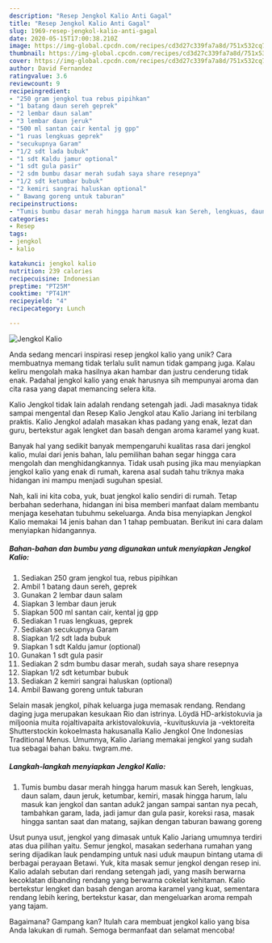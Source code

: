 ```yaml
---
description: "Resep Jengkol Kalio Anti Gagal"
title: "Resep Jengkol Kalio Anti Gagal"
slug: 1969-resep-jengkol-kalio-anti-gagal
date: 2020-05-15T17:00:38.210Z
image: https://img-global.cpcdn.com/recipes/cd3d27c339fa7a8d/751x532cq70/jengkol-kalio-foto-resep-utama.jpg
thumbnail: https://img-global.cpcdn.com/recipes/cd3d27c339fa7a8d/751x532cq70/jengkol-kalio-foto-resep-utama.jpg
cover: https://img-global.cpcdn.com/recipes/cd3d27c339fa7a8d/751x532cq70/jengkol-kalio-foto-resep-utama.jpg
author: David Fernandez
ratingvalue: 3.6
reviewcount: 9
recipeingredient:
- "250 gram jengkol tua rebus pipihkan"
- "1 batang daun sereh geprek"
- "2 lembar daun salam"
- "3 lembar daun jeruk"
- "500 ml santan cair kental jg gpp"
- "1 ruas lengkuas geprek"
- "secukupnya Garam"
- "1/2 sdt lada bubuk"
- "1 sdt Kaldu jamur optional"
- "1 sdt gula pasir"
- "2 sdm bumbu dasar merah sudah saya share resepnya"
- "1/2 sdt ketumbar bubuk"
- "2 kemiri sangrai haluskan optional"
- " Bawang goreng untuk taburan"
recipeinstructions:
- "Tumis bumbu dasar merah hingga harum masuk kan Sereh, lengkuas, daun salam, daun jeruk, ketumbar, kemiri, masak hingga harum, lalu masuk kan jengkol dan santan aduk2 jangan sampai santan nya pecah, tambahkan garam, lada, jadi jamur dan gula pasir, koreksi rasa, masak hingga santan saat dan matang, sajikan dengan taburan bawang goreng"
categories:
- Resep
tags:
- jengkol
- kalio

katakunci: jengkol kalio 
nutrition: 239 calories
recipecuisine: Indonesian
preptime: "PT25M"
cooktime: "PT41M"
recipeyield: "4"
recipecategory: Lunch

---
```



![Jengkol Kalio](https://img-global.cpcdn.com/recipes/cd3d27c339fa7a8d/751x532cq70/jengkol-kalio-foto-resep-utama.jpg)

Anda sedang mencari inspirasi resep jengkol kalio yang unik? Cara membuatnya memang tidak terlalu sulit namun tidak gampang juga. Kalau keliru mengolah maka hasilnya akan hambar dan justru cenderung tidak enak. Padahal jengkol kalio yang enak harusnya sih mempunyai aroma dan cita rasa yang dapat memancing selera kita.

Kalio Jengkol tidak lain adalah rendang setengah jadi. Jadi masaknya tidak sampai mengental dan Resep Kalio Jengkol atau Kalio Jariang ini terbilang praktis. Kalio Jengkol adalah masakan khas padang yang enak, lezat dan guru, bertekstur agak lengket dan basah dengan aroma karamel yang kuat.

Banyak hal yang sedikit banyak mempengaruhi kualitas rasa dari jengkol kalio, mulai dari jenis bahan, lalu pemilihan bahan segar hingga cara mengolah dan menghidangkannya. Tidak usah pusing jika mau menyiapkan jengkol kalio yang enak di rumah, karena asal sudah tahu triknya maka hidangan ini mampu menjadi suguhan spesial.


Nah, kali ini kita coba, yuk, buat jengkol kalio sendiri di rumah. Tetap berbahan sederhana, hidangan ini bisa memberi manfaat dalam membantu menjaga kesehatan tubuhmu sekeluarga. Anda bisa menyiapkan Jengkol Kalio memakai 14 jenis bahan dan 1 tahap pembuatan. Berikut ini cara dalam menyiapkan hidangannya.

<!--inarticleads1-->

##### Bahan-bahan dan bumbu yang digunakan untuk menyiapkan Jengkol Kalio:

1. Sediakan 250 gram jengkol tua, rebus pipihkan
1. Ambil 1 batang daun sereh, geprek
1. Gunakan 2 lembar daun salam
1. Siapkan 3 lembar daun jeruk
1. Siapkan 500 ml santan cair, kental jg gpp
1. Sediakan 1 ruas lengkuas, geprek
1. Sediakan secukupnya Garam
1. Siapkan 1/2 sdt lada bubuk
1. Siapkan 1 sdt Kaldu jamur (optional)
1. Gunakan 1 sdt gula pasir
1. Sediakan 2 sdm bumbu dasar merah, sudah saya share resepnya
1. Siapkan 1/2 sdt ketumbar bubuk
1. Sediakan 2 kemiri sangrai haluskan (optional)
1. Ambil  Bawang goreng untuk taburan


Selain masak jengkol, pihak keluarga juga memasak rendang. Rendang daging juga merupakan kesukaan Rio dan istrinya. Löydä HD-arkistokuvia ja miljoonia muita rojaltivapaita arkistovalokuvia, -kuvituskuvia ja -vektoreita Shutterstockin kokoelmasta hakusanalla Kalio Jengkol One Indonesias Traditional Menus. Umumnya, Kalio Jariang memakai jengkol yang sudah tua sebagai bahan baku. twgram.me. 

<!--inarticleads2-->

##### Langkah-langkah menyiapkan Jengkol Kalio:

1. Tumis bumbu dasar merah hingga harum masuk kan Sereh, lengkuas, daun salam, daun jeruk, ketumbar, kemiri, masak hingga harum, lalu masuk kan jengkol dan santan aduk2 jangan sampai santan nya pecah, tambahkan garam, lada, jadi jamur dan gula pasir, koreksi rasa, masak hingga santan saat dan matang, sajikan dengan taburan bawang goreng


Usut punya usut, jengkol yang dimasak untuk Kalio Jariang umumnya terdiri atas dua pilihan yaitu. Semur jengkol, masakan sederhana rumahan yang sering dijadikan lauk pendamping untuk nasi uduk maupun bintang utama di berbagai perayaan Betawi. Yuk, kita masak semur jengkol dengan resep ini. Kalio adalah sebutan dari rendang setengah jadi, yang masih berwarna kecoklatan dibanding rendang yang berwarna cokelat kehitaman. Kalio bertekstur lengket dan basah dengan aroma karamel yang kuat, sementara rendang lebih kering, bertekstur kasar, dan mengeluarkan aroma rempah yang tajam. 

Bagaimana? Gampang kan? Itulah cara membuat jengkol kalio yang bisa Anda lakukan di rumah. Semoga bermanfaat dan selamat mencoba!
